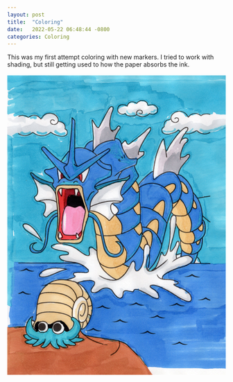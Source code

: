 ```yaml
---
layout: post
title:  "Coloring"
date:   2022-05-22 06:48:44 -0800
categories: Coloring
---
```

This was my first attempt coloring with new markers. I tried to work with shading, but still getting used to how the paper absorbs
the ink. 
<br><br>
![Gyarados](images/gyarados.jpg)

 

